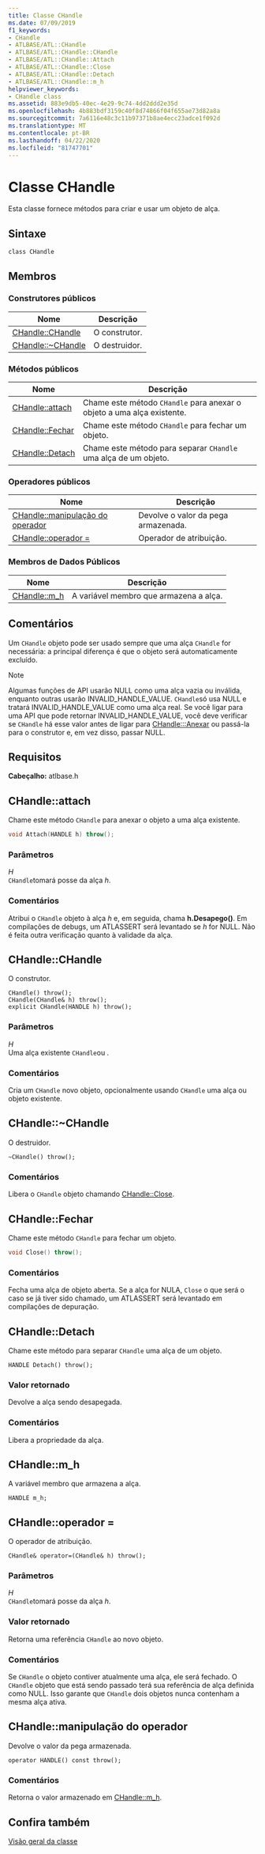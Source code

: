 ```yaml
---
title: Classe CHandle
ms.date: 07/09/2019
f1_keywords:
- CHandle
- ATLBASE/ATL::CHandle
- ATLBASE/ATL::CHandle::CHandle
- ATLBASE/ATL::CHandle::Attach
- ATLBASE/ATL::CHandle::Close
- ATLBASE/ATL::CHandle::Detach
- ATLBASE/ATL::CHandle::m_h
helpviewer_keywords:
- CHandle class
ms.assetid: 883e9db5-40ec-4e29-9c74-4dd2ddd2e35d
ms.openlocfilehash: 4b883bdf3159c40f8d74866f04f655ae73d82a8a
ms.sourcegitcommit: 7a6116e48c3c11b97371b8ae4ecc23adce1f092d
ms.translationtype: MT
ms.contentlocale: pt-BR
ms.lasthandoff: 04/22/2020
ms.locfileid: "81747701"
---
```

# <a name="chandle-class"></a>Classe CHandle

Esta classe fornece métodos para criar e usar um objeto de alça.

## <a name="syntax"></a>Sintaxe

```
class CHandle
```

## <a name="members"></a>Membros

### <a name="public-constructors"></a>Construtores públicos

|Nome|Descrição|
|----------|-----------------|
|[CHandle::CHandle](#chandle)|O construtor.|
|[CHandle::~CHandle](#dtor)|O destruidor.|

### <a name="public-methods"></a>Métodos públicos

|Nome|Descrição|
|----------|-----------------|
|[CHandle::attach](#attach)|Chame este método `CHandle` para anexar o objeto a uma alça existente.|
|[CHandle::Fechar](#close)|Chame este método `CHandle` para fechar um objeto.|
|[CHandle::Detach](#detach)|Chame este método para separar `CHandle` uma alça de um objeto.|

### <a name="public-operators"></a>Operadores públicos

|Nome|Descrição|
|----------|-----------------|
|[CHandle::manipulação do operador](#operator_handle)|Devolve o valor da pega armazenada.|
|[CHandle::operador =](#operator_eq)|Operador de atribuição.|

### <a name="public-data-members"></a>Membros de Dados Públicos

|Nome|Descrição|
|----------|-----------------|
|[CHandle::m_h](#m_h)|A variável membro que armazena a alça.|

## <a name="remarks"></a>Comentários

Um `CHandle` objeto pode ser usado sempre que uma alça `CHandle` for necessária: a principal diferença é que o objeto será automaticamente excluído.

> [!NOTE]
> Algumas funções de API usarão NULL como uma alça vazia ou inválida, enquanto outras usarão INVALID_HANDLE_VALUE. `CHandle`só usa NULL e tratará INVALID_HANDLE_VALUE como uma alça real. Se você ligar para uma API que pode retornar INVALID_HANDLE_VALUE, você deve verificar se `CHandle` há esse valor antes de ligar para [CHandle:::Anexar](#attach) ou passá-la para o construtor e, em vez disso, passar NULL.

## <a name="requirements"></a>Requisitos

**Cabeçalho:** atlbase.h

## <a name="chandleattach"></a><a name="attach"></a>CHandle::attach

Chame este método `CHandle` para anexar o objeto a uma alça existente.

```cpp
void Attach(HANDLE h) throw();
```

### <a name="parameters"></a>Parâmetros

*H*<br/>
`CHandle`tomará posse da alça *h*.

### <a name="remarks"></a>Comentários

Atribui o `CHandle` objeto à alça *h* e, em seguida, chama **h.Desapego()**. Em compilações de debugs, um ATLASSERT será levantado se *h* for NULL. Não é feita outra verificação quanto à validade da alça.

## <a name="chandlechandle"></a><a name="chandle"></a>CHandle::CHandle

O construtor.

```
CHandle() throw();
CHandle(CHandle& h) throw();
explicit CHandle(HANDLE h) throw();
```

### <a name="parameters"></a>Parâmetros

*H*<br/>
Uma alça existente `CHandle`ou .

### <a name="remarks"></a>Comentários

Cria um `CHandle` novo objeto, opcionalmente usando `CHandle` uma alça ou objeto existente.

## <a name="chandlechandle"></a><a name="dtor"></a>CHandle::~CHandle

O destruidor.

```
~CHandle() throw();
```

### <a name="remarks"></a>Comentários

Libera o `CHandle` objeto chamando [CHandle::Close](#close).

## <a name="chandleclose"></a><a name="close"></a>CHandle::Fechar

Chame este método `CHandle` para fechar um objeto.

```cpp
void Close() throw();
```

### <a name="remarks"></a>Comentários

Fecha uma alça de objeto aberta. Se a alça for NULA, `Close` o que será o caso se já tiver sido chamado, um ATLASSERT será levantado em compilações de depuração.

## <a name="chandledetach"></a><a name="detach"></a>CHandle::Detach

Chame este método para separar `CHandle` uma alça de um objeto.

```
HANDLE Detach() throw();
```

### <a name="return-value"></a>Valor retornado

Devolve a alça sendo desapegada.

### <a name="remarks"></a>Comentários

Libera a propriedade da alça.

## <a name="chandlem_h"></a><a name="m_h"></a>CHandle::m_h

A variável membro que armazena a alça.

```
HANDLE m_h;
```

## <a name="chandleoperator-"></a><a name="operator_eq"></a>CHandle::operador =

O operador de atribuição.

```
CHandle& operator=(CHandle& h) throw();
```

### <a name="parameters"></a>Parâmetros

*H*<br/>
`CHandle`tomará posse da alça *h*.

### <a name="return-value"></a>Valor retornado

Retorna uma referência `CHandle` ao novo objeto.

### <a name="remarks"></a>Comentários

Se `CHandle` o objeto contiver atualmente uma alça, ele será fechado. O `CHandle` objeto que está sendo passado terá sua referência de alça definida como NULL. Isso garante que `CHandle` dois objetos nunca contenham a mesma alça ativa.

## <a name="chandleoperator-handle"></a><a name="operator_handle"></a>CHandle::manipulação do operador

Devolve o valor da pega armazenada.

```
operator HANDLE() const throw();
```

### <a name="remarks"></a>Comentários

Retorna o valor armazenado em [CHandle::m_h](#m_h).

## <a name="see-also"></a>Confira também

[Visão geral da classe](../../atl/atl-class-overview.md)
